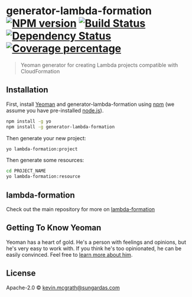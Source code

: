 # generator-lambda-formation [![NPM version][npm-image]][npm-url] [![Build Status][travis-image]][travis-url] [![Dependency Status][daviddm-image]][daviddm-url] [![Coverage percentage][coveralls-image]][coveralls-url]
> Yeoman generator for creating Lambda projects compatible with CloudFormation

## Installation

First, install [Yeoman](http://yeoman.io) and generator-lambda-formation using [npm](https://www.npmjs.com/) (we assume you have pre-installed [node.js](https://nodejs.org/)).

```bash
npm install -g yo
npm install -g generator-lambda-formation
```

Then generate your new project:

```bash
yo lambda-formation:project
```

Then generate some resources:

```bash
cd PROJECT_NAME
yo lambda-formation:resource
```

## lambda-formation
Check out the main repository for more on
[lambda-formation](https://github.io/SungadAS/lambda-formation)


## Getting To Know Yeoman

Yeoman has a heart of gold. He&#39;s a person with feelings and opinions, but he&#39;s very easy to work with. If you think he&#39;s too opinionated, he can be easily convinced. Feel free to [learn more about him](http://yeoman.io/).

## License

Apache-2.0 © [kevin.mcgrath@sungardas.com]()


[npm-image]: https://badge.fury.io/js/generator-lambda-formation.svg
[npm-url]: https://npmjs.org/package/generator-lambda-formation
[travis-image]: https://travis-ci.org/SungardAS/generator-lambda-formation.svg?branch=master
[travis-url]: https://travis-ci.org/SungardAS/generator-lambda-formation
[daviddm-image]: https://david-dm.org/SungardAS/generator-lambda-formation.svg?theme=shields.io
[daviddm-url]: https://david-dm.org/SungardAS/generator-lambda-formation
[coveralls-image]: https://coveralls.io/repos/SungardAS/generator-lambda-formation/badge.svg
[coveralls-url]: https://coveralls.io/r/SungardAS/generator-lambda-formation

